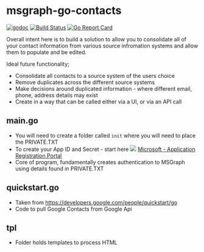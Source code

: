 # msgraph-go-contacts

[![godoc](https://godoc.org/github.com/darren0609/msgraph-go-contacts?status.svg)](https://godoc.org/github.com/darren0609/msgraph-go-contacts)
[![Build Status](https://travis-ci.org/darren0609/msgraph-go-contacts.svg?branch=master)](https://travis-ci.org/darren0609/msgraph-go-contacts)
[![Go Report Card](https://goreportcard.com/badge/github.com/darren0609/msgraph-go-contacts)](https://goreportcard.com/report/github.com/darren0609/msgraph-go-contacts)

Overall intent here is to build a solution to allow you to consolidate all of your contact information from various source infromation systems and allow them to populate and be edited. 

Ideal future functionality; 
* Consolidate all contacts to a source system of the users choice
* Remove duplicates across the different source systems
* Make decisions around duplicated information - where different email, phone, address details may exist
* Create in a way that can be called either via a UI, or via an API call

## main.go 

- You will need to create a folder called `init` where you will need to place the PRIVATE.TXT
- To create your App ID and Secret - start here ![](https://assets.onestore.ms/cdnfiles/external/uhf/long/9a49a7e9d8e881327e81b9eb43dabc01de70a9bb/images/microsoft-white.png) [Microsoft - Application Registration Portal](https://apps.dev.microsoft.com)
- Core of program, fundamentally creates authentication to MSGraph using details found in PRIVATE.TXT


## quickstart.go 

- Taken from https://developers.google.com/people/quickstart/go 
- Code to pull Google Contacts from Google Api

## tpl 

- Folder holds templates to process HTML

